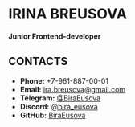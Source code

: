 # IRINA BREUSOVA
**Junior Frontend-developer**

## CONTACTS
- **Phone:** +7-961-887-00-01
- **Email:**  ira.breusova@gmail.com
- **Telegram:** [@BiraEusova](https://t.me/BiraEusova)
- **Discord:** [@bira_eusova](https://discordapp.com/users/bira_eusova)
- **GitHub:** [BiraEusova](https://github.com/BiraEusova)